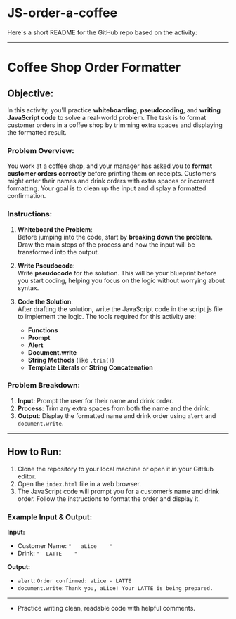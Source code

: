 # JS-order-a-coffee
Here's a short README for the GitHub repo based on the activity:

---

# Coffee Shop Order Formatter

## Objective:
In this activity, you'll practice **whiteboarding**, **pseudocoding**, and **writing JavaScript code** to solve a real-world problem. The task is to format customer orders in a coffee shop by trimming extra spaces and displaying the formatted result.

### Problem Overview:
You work at a coffee shop, and your manager has asked you to **format customer orders correctly** before printing them on receipts. Customers might enter their names and drink orders with extra spaces or incorrect formatting. Your goal is to clean up the input and display a formatted confirmation.

### Instructions:
1. **Whiteboard the Problem**:  
   Before jumping into the code, start by **breaking down the problem**. Draw the main steps of the process and how the input will be transformed into the output.

2. **Write Pseudocode**:  
   Write **pseudocode** for the solution. This will be your blueprint before you start coding, helping you focus on the logic without worrying about syntax.

3. **Code the Solution**:  
   After drafting the solution, write the JavaScript code in the script.js file to implement the logic. The tools required for this activity are:
   - **Functions**
   - **Prompt**
   - **Alert**
   - **Document.write**
   - **String Methods** (like `.trim()`)
   - **Template Literals** or **String Concatenation**

### Problem Breakdown:
1. **Input**: Prompt the user for their name and drink order.
2. **Process**: Trim any extra spaces from both the name and the drink.
3. **Output**: Display the formatted name and drink order using `alert` and `document.write`.

---

## How to Run:

1. Clone the repository to your local machine or open it in your GitHub editor.
2. Open the `index.html` file in a web browser.
3. The JavaScript code will prompt you for a customer’s name and drink order. Follow the instructions to format the order and display it.

### Example Input & Output:

**Input:**
- Customer Name: `"   aLice    "`
- Drink: `"  LATTE    "`

**Output:**
- `alert`: `Order confirmed: aLice - LATTE`
- `document.write`: `Thank you, aLice! Your LATTE is being prepared.`

---

- Practice writing clean, readable code with helpful comments.
